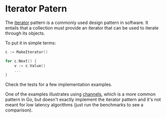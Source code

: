 # Iterator Patern

The [iterator](https://www.geeksforgeeks.org/iterator-pattern/) pattern is a commonly used design pattern in software.
It entails that a collection must provide an iterator that can be used to iterate through its objects.

To put it in simple terms:
```go
c := MakeIterator()

for c.Next() {
    v := c.Value()
    ...
}

```

Check the tests for a few implementation examples.

One of the examples illustrates using [channels](https://gobyexample.com/channels), which is a more common pattern in Go, but doesn't exactly implement the iterator pattern and it's not meant for low latency algorithms (just run the benchmarks to see a comparison).
